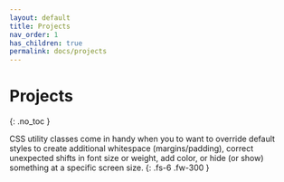 ```yaml
---
layout: default
title: Projects
nav_order: 1
has_children: true
permalink: docs/projects
---
```


# Projects
{: .no_toc }

CSS utility classes come in handy when you to want to override default styles to create additional whitespace (margins/padding), correct unexpected shifts in font size or weight, add color, or hide (or show) something at a specific screen size.
{: .fs-6 .fw-300 }